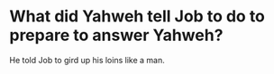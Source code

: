 # What did Yahweh tell Job to do to prepare to answer Yahweh?

He told Job to gird up his loins like a man.

